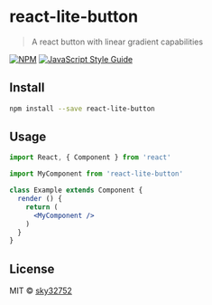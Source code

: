 # react-lite-button

> A react button with linear gradient capabilities

[![NPM](https://img.shields.io/npm/v/react-lite-button.svg)](https://www.npmjs.com/package/react-lite-button) [![JavaScript Style Guide](https://img.shields.io/badge/code_style-standard-brightgreen.svg)](https://standardjs.com)

## Install

```bash
npm install --save react-lite-button
```

## Usage

```jsx
import React, { Component } from 'react'

import MyComponent from 'react-lite-button'

class Example extends Component {
  render () {
    return (
      <MyComponent />
    )
  }
}
```

## License

MIT © [sky32752](https://github.com/sky32752)
